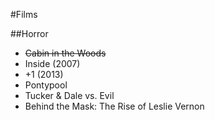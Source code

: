 #Films

##Horror

- <del>Cabin in the Woods</del>
- Inside (2007)
- +1 (2013)
- Pontypool
- Tucker & Dale vs. Evil
- Behind the Mask: The Rise of Leslie Vernon